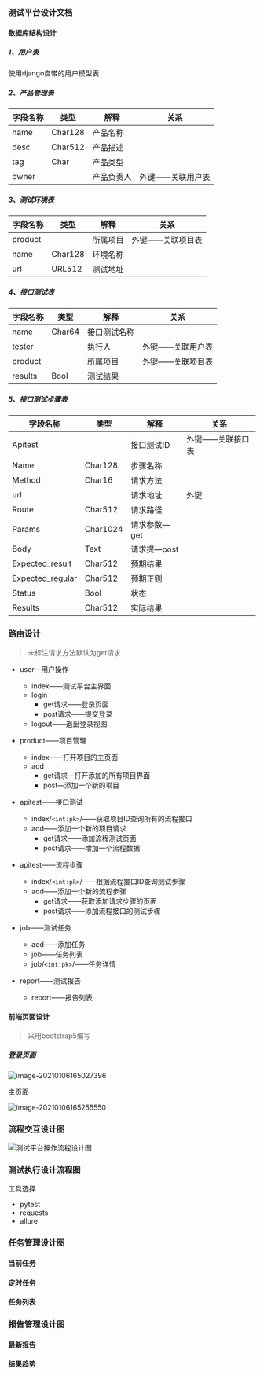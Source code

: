 ### 测试平台设计文档

#### 数据库结构设计

##### 1、用户表

使用django自带的用户模型表

##### 2、产品管理表

| 字段名称 | 类型 | 解释   | 关系         |
| ------------ | -------- | ---------- | ---------------- |
| name     | Char128  | 产品名称   |                  |
| desc     | Char512  | 产品描述   |                  |
| tag      | Char     | 产品类型   |                  |
| owner    |          | 产品负责人 | 外键——关联用户表 |

##### 3、测试环境表

| 字段名称 | 类型 | 解释 | 关系         |
| ------------ | -------- | -------- | ---------------- |
| product  |          | 所属项目 | 外键——关联项目表 |
| name     | Char128  | 环境名称 |                  |
| url      | URL512   | 测试地址 |                  |

#####  4、接口测试表

| 字段名称 | 类型 | 解释     | 关系         |
| ------------ | -------- | ------------ | ---------------- |
| name     | Char64   | 接口测试名称 |                  |
| tester   |          | 执行人       | 外键——关联用户表 |
| product  |          | 所属项目     | 外键——关联项目表 |
| results    | Bool     | 测试结果     |                  |

##### 5、接口测试步骤表

| 字段名称         | 类型 | 解释     | 关系         |
| -------------------- | -------- | ------------ | ---------------- |
| Apitest          |          | 接口测试ID   | 外键——关联接口表 |
| Name             | Char128  | 步骤名称     |                  |
| Method           | Char16   | 请求方法     |                  |
| url              |          | 请求地址     | 外键             |
| Route            | Char512  | 请求路径     |                  |
| Params           | Char1024 | 请求参数—get |                  |
| Body             | Text     | 请求提—post  |                  |
| Expected_result  | Char512  | 预期结果     |                  |
| Expected_regular | Char512  | 预期正则     |                  |
| Status           | Bool     | 状态         |                  |
| Results          | Char512  | 实际结果     |                  |

###  路由设计

> 未标注请求方法默认为get请求

- user—用户操作
  - index——测试平台主界面
  - login
    - get请求——登录页面
    - post请求——提交登录
  - logout——退出登录视图

- product——项目管理
  - index——打开项目的主页面
  - add
    - get请求—打开添加的所有项目界面
    - post—添加一个新的项目
- apitest——接口测试
  - index/`<int:pk>`/——获取项目ID查询所有的流程接口
  - add——添加一个新的项目请求
    - get请求——添加流程测试页面
    - post请求——增加一个流程数据
- apitest——流程步骤
  - index/`<int:pk>`/——根据流程接口ID查询测试步骤
  - add——添加一个新的流程步骤
    - get请求——获取添加请求步骤的页面
    - post请求——添加流程接口的测试步骤
- job——测试任务
  - add——添加任务
  - job——任务列表
  - job/`<int:pk>`/——任务详情
- report——测试报告
  - report——报告列表

#### 前端页面设计

> 采用bootstrap5编写

##### 登录页面

![image-20210106165027396](https://tva1.sinaimg.cn/large/008eGmZEly1gme2od5fk7j31h00q7jsp.jpg)

主页面

![image-20210106165255550](https://tva1.sinaimg.cn/large/008eGmZEly1gme2qxnqzaj30v70ghgmp.jpg)

### 流程交互设计图

![测试平台操作流程设计图](https://tva1.sinaimg.cn/large/008eGmZEly1gme37jwe2qj30do0kc3z1.jpg)

### 测试执行设计流程图

工具选择

- pytest
- requests
- allure



### 任务管理设计图

#### 当前任务



#### 定时任务



#### 任务列表

### 报告管理设计图

#### 最新报告

#### 结果趋势
